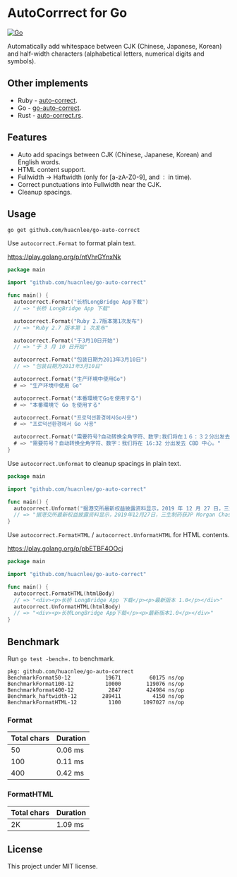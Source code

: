 # AutoCorrrect for Go

[![Go](https://github.com/huacnlee/go-auto-correct/workflows/Go/badge.svg)](https://github.com/huacnlee/go-auto-correct/actions?query=workflow%3AGo)

Automatically add whitespace between CJK (Chinese, Japanese, Korean) and half-width characters (alphabetical letters, numerical digits and symbols).

## Other implements

- Ruby - [auto-correct](https://github.com/huacnlee/auto-correct).
- Go - [go-auto-correct](https://github.com/huacnlee/go-auto-correct).
- Rust - [auto-correct.rs](https://github.com/huacnlee/auto-correct.rs).

## Features

- Auto add spacings between CJK (Chinese, Japanese, Korean) and English words.
- HTML content support.
- Fullwidth -> Haftwidth (only for [a-zA-Z0-9], and `：` in time).
- Correct punctuations into Fullwidth near the CJK.
- Cleanup spacings.

## Usage

```
go get github.com/huacnlee/go-auto-correct
```

Use `autocorrect.Format` to format plain text.

https://play.golang.org/p/ntVhrGYnxNk

```go
package main

import "github.com/huacnlee/go-auto-correct"

func main() {
  autocorrect.Format("长桥LongBridge App下载")
  // => "长桥 LongBridge App 下载"

  autocorrect.Format("Ruby 2.7版本第1次发布")
  // => "Ruby 2.7 版本第 1 次发布"

  autocorrect.Format("于3月10日开始")
  // => "于 3 月 10 日开始"

  autocorrect.Format("包装日期为2013年3月10日")
  // => "包装日期为2013年3月10日"

  autocorrect.Format("生产环境中使用Go")
  # => "生产环境中使用 Go"

  autocorrect.Format("本番環境でGoを使用する")
  # => "本番環境で Go を使用する"

  autocorrect.Format("프로덕션환경에서Go사용")
  # => "프로덕션환경에서 Go 사용"

  autocorrect.Format("需要符号?自动转换全角字符、数字:我们将在１６：３２分出发去ＣＢＤ中心.")
  # => "需要符号？自动转换全角字符、数字：我们将在 16:32 分出发去 CBD 中心。"
}
```

Use `autocorrect.Unformat` to cleanup spacings in plain text.

```go
package main

import "github.com/huacnlee/go-auto-correct"

func main() {
  autocorrect.Unformat("据港交所最新权益披露资料显示，2019 年 12 月 27 日，三生制药获 JP Morgan Chase & Co.每股均价 9.582 港元，增持 270.3 万股，总价约 2590 万港元。")
  // => "据港交所最新权益披露资料显示，2019年12月27日，三生制药获JP Morgan Chase & Co.每股均价9.582港元，增持270.3万股，总价约2590万港元。"
}
```

Use `autocorrect.FormatHTML` / `autocorrect.UnformatHTML` for HTML contents.

https://play.golang.org/p/pbETBF4OOcj

```go
package main

import "github.com/huacnlee/go-auto-correct"

func main() {
  autocorrect.FormatHTML(htmlBody)
  // => "<div><p>长桥 LongBridge App 下载</p><p>最新版本 1.0</p></div>"
  autocorrect.UnformatHTML(htmlBody)
  // => "<div><p>长桥LongBridge App下载</p><p>最新版本1.0</p></div>"
}
```

## Benchmark

Run `go test -bench=.` to benchmark.

```
pkg: github.com/huacnlee/go-auto-correct
BenchmarkFormat50-12      	   19671	     60175 ns/op
BenchmarkFormat100-12     	   10000	    119076 ns/op
BenchmarkFormat400-12     	    2847	    424984 ns/op
Benchmark_haftwidth-12    	  289411	      4150 ns/op
BenchmarkFormatHTML-12    	    1100	   1097027 ns/op
```

### Format

| Total chars | Duration |
| ----------- | -------- |
| 50          | 0.06 ms  |
| 100         | 0.11 ms  |
| 400         | 0.42 ms  |

### FormatHTML

| Total chars | Duration |
| ----------- | -------- |
| 2K          | 1.09 ms  |

## License

This project under MIT license.

